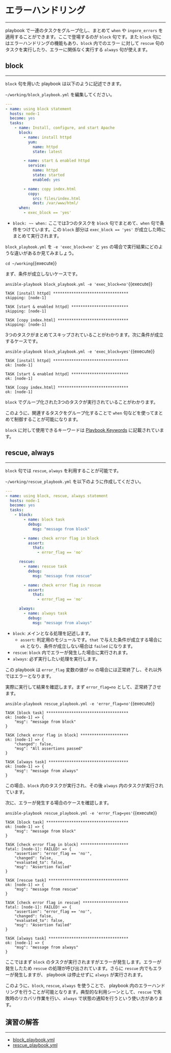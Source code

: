 # エラーハンドリング
---
playbook で一連のタスクをグループ化し、まとめて `when` や `ingore_errors` を適用することができます。ここで登場するのが `block` 句です。また `block` 句にはエラーハンドリングの機能もあり、`block` 内でのエラー に対して `rescue` 句のタスクを実行したり、エラーに関係なく実行する `always` 句が使えます。

## block
---
`block` 句を用いた playbook は以下のように記述できます。

`~/working/block_playbook.yml` を編集してください。
```yaml
---
- name: using block statement
  hosts: node-1
  become: yes
  tasks:
    - name: Install, configure, and start Apache
      block:
        - name: install httpd
          yum:
            name: httpd
            state: latest

        - name: start & enabled httpd
          service:
            name: httpd
            state: started
            enabled: yes

        - name: copy index.html
          copy:
            src: files/index.html
            dest: /var/www/html/
      when:
        - exec_block == 'yes'
```

- `block: ~~ when:` ここでは3つのタスクを `block` 句でまとめて、`when` 句で条件をつけています。この `block` 部分は `exec_block == 'yes'` が成立した時にまとめて実行されます。

`block_playbook.yml` を `-e 'exec_block=no'` と `yes` の場合で実行結果にどのような違いがあるか見てみましょう。

`cd ~/working`{{execute}}

まず、条件が成立しないケースです。

`ansible-playbook block_playbook.yml -e 'exec_block=no'`{{execute}}

```text
TASK [install httpd] *********************************
skipping: [node-1]

TASK [start & enabled httpd] *************************
skipping: [node-1]

TASK [copy index.html] *******************************
skipping: [node-1]
```

3つのタスクがまとめてスキップされていることがわかります。次に条件が成立するケースです。

`ansible-playbook block_playbook.yml -e 'exec_block=yes'`{{execute}}

```text
TASK [install httpd] *********************************
ok: [node-1]

TASK [start & enabled httpd] *************************
ok: [node-1]

TASK [copy index.html] *******************************
ok: [node-1]
```

`block` でグループ化された3つのタスクが実行されていることがわかります。

このように、関連するタスクをグループ化することで `when` 句などを使ってまとめて制御することが可能になります。

`block` に対して使用できるキーワードは [Playbook Keywords](https://docs.ansible.com/ansible/latest/reference_appendices/playbooks_keywords.html#block) に記載されています。


## rescue, always
---
`block` 句では `rescue`, `always` を利用することが可能です。

`~/working/rescue_playbook.yml` を以下のように作成してください。

```yaml
---
- name: using block, rescue, always statement
  hosts: node-1
  become: yes
  tasks:
    - block:
        - name: block task
          debug:
            msg: "message from block"

        - name: check error flag in block
          assert:
            that:
              - error_flag == 'no'

      rescue:
        - name: rescue task
          debug:
            msg: "message from rescue"

        - name: check error flag in rescue
          assert:
            that:
              - error_flag == 'no'

      always:
        - name: always task
          debug:
            msg: "message from always"
```

- `block`: メインとなる処理を記述します。
  - `assert`: 判定用のモジュールです。`that` で与えた条件が成立する場合に `ok` となり、条件が成立しない場合は `failed` になります。
- `rescue`: `block` 内でエラーが発生した場合に実行されます。
- `always`: 必ず実行したい処理を実行します。

この playbook は `error_flag` 変数の値が `no` の場合には正常終了し、それ以外ではエラーとなります。

実際に実行して結果を確認します。まず `error_flag=no` として、正常終了させます。

`ansible-playbook rescue_playbook.yml -e 'error_flag=no'`{{execute}}

```text
TASK [block task] ************************************
ok: [node-1] => {
    "msg": "message from block"
}

TASK [check error flag in block] *********************
ok: [node-1] => {
    "changed": false,
    "msg": "All assertions passed"
}

TASK [always task] ***********************************
ok: [node-1] => {
    "msg": "message from always"
}
```

この場合、`block` 内のタスクが実行され、その後 `always` 内のタスクが実行されています。

次に、エラーが発生する場合のケースを確認します。

`ansible-playbook rescue_playbook.yml -e 'error_flag=yes'`{{execute}}

```text
TASK [block task] ************************************
ok: [node-1] => {
    "msg": "message from block"
}

TASK [check error flag in block] *********************
fatal: [node-1]: FAILED! => {
    "assertion": "error_flag == 'no'",
    "changed": false,
    "evaluated_to": false,
    "msg": "Assertion failed"
}

TASK [rescue task] ***********************************
ok: [node-1] => {
    "msg": "message from rescue"
}

TASK [check error flag in rescue] ********************
fatal: [node-1]: FAILED! => {
    "assertion": "error_flag == 'no'",
    "changed": false,
    "evaluated_to": false,
    "msg": "Assertion failed"
}

TASK [always task] ***********************************
ok: [node-1] => {
    "msg": "message from always"
}
```

ここではまず `block` のタスクが実行されますがエラーが発生します。エラーが発生したため `rescue` の処理が呼び出されています。さらに `rescue` 内でもエラーが発生しますが、 playbook は停止せずに `always` が実行されます。

このように、`block`, `rescue`, `always` を使うことで、 playbook 内のエラーハンドリングを行うことが可能となります。典型的な利用シーンとして、`rescue` で失敗時のリカバリ作業を行い、`always` で状態の通知を行うという使い方があります。


## 演習の解答
---
- [block\_playbook.yml](https://github.com/irixjp/katacoda-scenarios/blob/master/materials/solutions/block_playbook.yml)
- [rescue\_playbook.yml](https://github.com/irixjp/katacoda-scenarios/blob/master/materials/solutions/rescue_playbook.yml)
